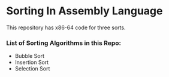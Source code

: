 # Sorting In Assembly Language
This repository has x86-64 code for three sorts. 

### List of Sorting Algorithms in this Repo:
- Bubble Sort
- Insertion Sort
- Selection Sort
